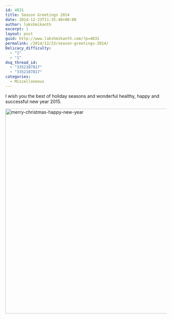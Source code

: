```yaml
---
id: 4831
title: Season Greetings 2014
date: 2014-12-23T11:35:40+00:00
author: lakshmikanth
excerpt: |
layout: post
guid: http://www.lakshmikanth.com/?p=4831
permalink: /2014/12/23/season-greetings-2014/
Delicacy_difficulty:
  - "1"
  - "1"
dsq_thread_id:
  - "3352107817"
  - "3352107817"
categories:
  - Miscellaneous
---
```

I wish you the best of holiday seasons and wonderful healthy, happy and successful new year 2015.

[<img class="aligncenter size-full wp-image-4841" src="http://localhost/newlakshmikanth3/wp-content/uploads/2014/12/merry-christmas-happy-new-year.jpg" alt="merry-christmas-happy-new-year" width="1024" height="640" srcset="http://localhost/newlakshmikanth3/wp-content/uploads/2014/12/merry-christmas-happy-new-year.jpg 1024w, http://localhost/newlakshmikanth3/wp-content/uploads/2014/12/merry-christmas-happy-new-year-300x188.jpg 300w, http://localhost/newlakshmikanth3/wp-content/uploads/2014/12/merry-christmas-happy-new-year-768x480.jpg 768w" sizes="(max-width: 1024px) 100vw, 1024px" />](http://localhost/newlakshmikanth3/wp-content/uploads/2014/12/merry-christmas-happy-new-year.jpg)